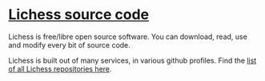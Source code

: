 # [Lichess source code](https://lichess.org/source)

Lichess is free/libre open source software. You can download, read, use and modify every bit of source code.

Lichess is built out of many services, in various github profiles. Find the [list of all Lichess repositories here](https://lichess.org/source).
